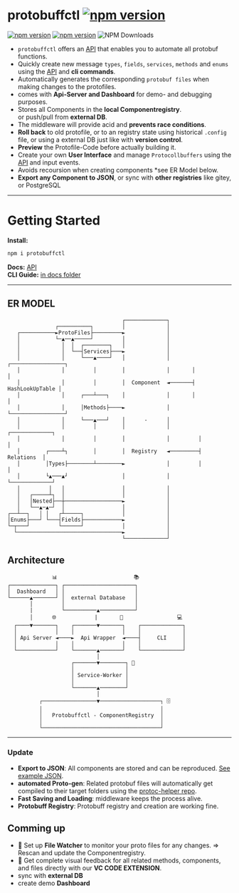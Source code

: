 # protobuffctl  [![npm version](https://img.shields.io/badge/🚧_under_construction_🚧-black)](https://www.npmjs.com/package/protobuffctl)
[![npm version](https://img.shields.io/badge/protoc_v26.0-binary-blue)](https://www.npmjs.com/package/protobuffctl)
[![npm version](https://badge.fury.io/js/protobuffctl.svg)](https://badge.fury.io/js/protobuffctl)
![NPM Downloads](https://img.shields.io/npm/dw/protobuffctl)


- `protobuffctl` offers an  [API](https://ji-podhead.github.io/protobuffctl/) that enables you to automate all protobuf functions.
- Quickly create new message `types`, `fields`, `services`,  `methods` and `enums` using the [API](https://ji-podhead.github.io/protobuffctl/) and **cli commands**.<br>
- Automatically generates the corresponding `protobuf files` when making changes to the protofiles.<br>
- comes with **Api-Server and Dashboard** for demo- and debugging purposes.
- Stores all Components in the **local Componentregistry**. <br> or push/pull from **external DB**.
- The middleware will provide acid and **prevents race conditions**.
- **Roll back** to old protofile, or to an registry state using historical `.config` file, or using a external DB just like with **version control**.<br>
- **Preview** the Protofile-Code before actually building it.<br>
- Create your own **User Interface** and manage `Protocollbuffers` using the [API](https://ji-podhead.github.io/protobuffctl/) and input events.<br>
- Avoids recoursion when creating components *see ER Model below.
- **Export any Component to JSON**, or sync with **other registries** like gitey, or PostgreSQL
---
#                      Getting Started
**Install:**
 
```JavaScript
npm i protobuffctl
```
**Docs:**  [API](https://ji-podhead.github.io/protobuffctl/) <br>
**CLI Guide:** [in docs folder](https://github.com/ji-podhead/protobuffctl/blob/main/docs/CLI-guide.md) 
 
---
##                         ER MODEL        
```                                                                                          
                                    ┌─────────────┐                          
               ┌──────────┐         │             │                          
   ┌───────────►ProtoFiles├─────────►             │                          
   │           └─▲──▲─────┘         │             │                                                                   
   │             │  │  ┌────────┐   │             │                          
   │             │  └──┤Services├───►             │                          
   │             │     └───▲────┘   │             │       ┌─────────────────┐
   │             │         │        │             │       │                 │
   │             │         │        │  Component  ◄───────┤ HashLookUpTable │
   │             │     ┌───┴───┐    │             │       │                 │
   │             │     │Methods├────►             │       └─────────────────┘
   │             │     └───▲───┘    │      -      │                          
   │             │         │        │             │         ┌─────────────┐  
   │             │         │        │             │         │             │  
   │        ┌────┴┐        │        │  Registry   ◄─────────┤  Relations  │  
   │        │Types├────────┴────────►             │         │             │  
   │        └▲───▲┘                 │             │         └─────────────┘  
   │         │   │                  │             │                          
   │   ┌─────┴┐  │                  │             │                          
   │   │Nested├──┼──────────────────►             │                          
   │   └──▲─▲─┘  │                  │             │                          
┌──┴──┐   │ │   ┌┴─────┐            │             │                          
│Enums├───┘ └───┤Fields├────────────►             │                          
└─┬───┘         └──────┘            │             │                                                
  └─────────────────────────────────►             │                          
                                    └─────────────┘                          
```
##                    Architecture
```              
              📊                        📚                         
┌──────────────┐ ┌──────────────────────┐  
│  Dashboard   │ │                      │                                                    
└──────▲───────┘ │  external Database   │                                                   
       │         │                      │
       |         └──────────▲───────────┘                                                              
       │      🌐            |       🔄                 💻                                    
  ┌────▼───────┐    ┌───────▼───────┐    ┌─────────────┐                                    
  │            │    │               │    │             │                                     
  │ Api Server ◄────►  Api Wrapper  ◄────┤     CLI     │                                    
  │            │    │               │    │             │                                    
  └────────────┘    └───────▲───────┘    └─────────────┘                                    
                            │                                                               
                    ┌───────▼────────┐ 👷                                                      
                    │                │                                                      
                    │ Service-Worker │                                                      
                    │                │                                                      
                    └───────▲────────┘                                                      
                            │                                                               
          ┌─────────────────▼───────────────────┐ 🗄️                                           
          │                                     │                                           
          │   Protobuffctl - ComponentRegistry  │                                           
          │                                     │                                           
          └─────────────────────────────────────┘
```





---
###                      Update
- **Export to JSON**: All components are stored and can be reproduced. [See example JSON](https://github.com/ji-podhead/protobuffctl/blob/main/protobuffctl.json).
- **automated Proto-gen**:  Related protobuf files will automatically get compiled to their target folders using the [protoc-helper repo](https://github.com/ji-podhead/protoc-helper).
- **Fast Saving and Loading**: middleware keeps the process alive.
- **Protobuff Registry**: Protobuff registry and creation are working fine.
##                      Comming up
- 🚧 Set up **File Watcher** to monitor your proto files for any changes. => Rescan and update the Componentregistry.<br>
- 🚧 Get complete visual feedback for all related methods, components, and files directly with our **VC CODE EXTENSION**.<br> 
- sync with **external DB**
- create demo **Dashboard**



